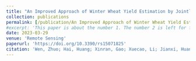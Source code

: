 ```yaml
---
title: "An Improved Approach of Winter Wheat Yield Estimation by Jointly Assimilating Remotely Sensed Leaf Area Index and Soil Moisture into the WOFOST Model"
collection: publications
permalink: [/publication/An Improved Approach of Winter Wheat Yield Estimation by Jointly Assimilating Remotely Sensed Leaf Area Index and Soil Moisture into the WOFOST Model](https://doi.org/10.3390/rs15071825)
#excerpt: 'This paper is about the number 1. The number 2 is left for future work.'
date: 2023-03-29
venue: 'Remote Sensing'
paperurl: 'https://doi.org/10.3390/rs15071825'
citation: 'Wen, Zhuo; Hai, Huang; Xinran, Gao; Xuecao, Li; Jianxi, Huang*. An Improved Approach of Winter Wheat Yield Estimation by Jointly Assimilating Remotely Sensed Leaf Area Index and Soil Moisture into the WOFOST Model. Remote Sensing, 2023; 15(7):1825.'
---
```

